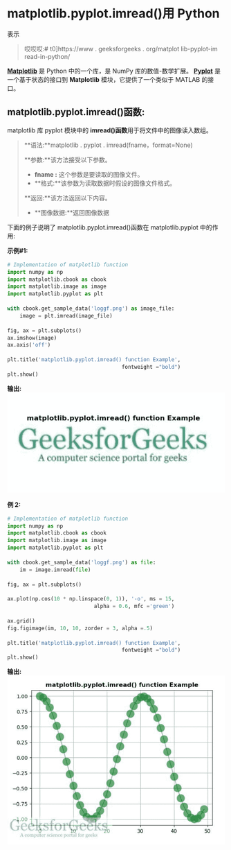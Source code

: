 # matplotlib.pyplot.imread()用 Python

表示

> 哎哎哎:# t0]https://www . geeksforgeeks . org/matplot lib-pyplot-im read-in-python/

**[Matplotlib](https://www.geeksforgeeks.org/python-introduction-matplotlib/)** 是 Python 中的一个库，是 NumPy 库的数值-数学扩展。 **[Pyplot](https://www.geeksforgeeks.org/pyplot-in-matplotlib/)** 是一个基于状态的接口到 **Matplotlib** 模块，它提供了一个类似于 MATLAB 的接口。

## matplotlib.pyplot.imread()函数:

matplotlib 库 pyplot 模块中的 **imread()函数**用于将文件中的图像读入数组。

> **语法:**matplotlib . pyplot . imread(fname，format=None)
> 
> **参数:**该方法接受以下参数。
> 
> *   **fname :** 这个参数是要读取的图像文件。
> *   **格式:**该参数为读取数据时假设的图像文件格式。
> 
> **返回:**该方法返回以下内容。
> 
> *   **图像数据:**返回图像数据

下面的例子说明了 matplotlib.pyplot.imread()函数在 matplotlib.pyplot 中的作用:

**示例#1:**

```py
# Implementation of matplotlib function
import numpy as np
import matplotlib.cbook as cbook
import matplotlib.image as image
import matplotlib.pyplot as plt

with cbook.get_sample_data('loggf.png') as image_file:
    image = plt.imread(image_file)

fig, ax = plt.subplots()
ax.imshow(image)
ax.axis('off')

plt.title('matplotlib.pyplot.imread() function Example', 
                                     fontweight ="bold")
plt.show()
```

**输出:**
![](img/e2be668a38ef9e1e6933f37cd8c58ec4.png)

**例 2:**

```py
# Implementation of matplotlib function
import numpy as np
import matplotlib.cbook as cbook
import matplotlib.image as image
import matplotlib.pyplot as plt

with cbook.get_sample_data('loggf.png') as file:
    im = image.imread(file)

fig, ax = plt.subplots()

ax.plot(np.cos(10 * np.linspace(0, 1)), '-o', ms = 15,
                            alpha = 0.6, mfc ='green')

ax.grid()
fig.figimage(im, 10, 10, zorder = 3, alpha =.5)

plt.title('matplotlib.pyplot.imread() function Example', 
                                     fontweight ="bold")
plt.show()
```

**输出:**
![](img/93442084e8aebb9213fdc8cd248c383b.png)